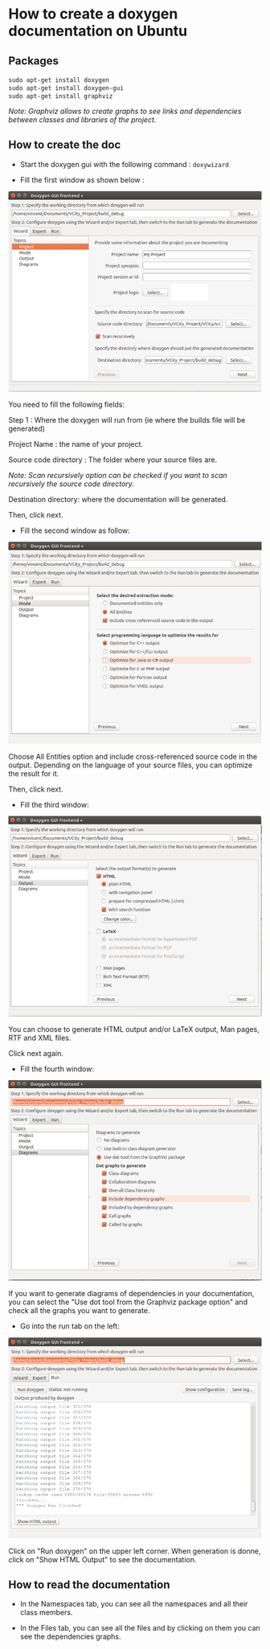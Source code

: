 # How to create a doxygen documentation on Ubuntu

## Packages

	sudo apt-get install doxygen
	sudo apt-get install doxygen-gui
	sudo apt-get install graphviz

*Note: Graphviz allows to create graphs to see links and dependencies between classes and libraries of the project.*

## How to create the doc

+ Start the doxygen gui with the following command : `doxywizard`

+ Fill the first window as shown below :

![Doxygen Wizard Project](images/HowToDoxygen1.png)

You need to fill the following fields:

Step 1 : Where the doxygen will run from (ie where the builds file will be generated)

Project Name : the name of your project.

Source code directory : The folder where your source files are.

*Note: Scan recursively option can be checked if you want to scan recursively the source code directory.*

Destination directory: where the documentation will be generated.

Then, click next.

- Fill the second window as follow:

![Doxygen Mode](images/HowToDoxygen2.png)

Choose All Entities option and include cross-referenced source code in the output.
Depending on the language of your source files, you can optimize the result for it.

Then, click next.

- Fill the third window:

![Doxygen Output](images/HowToDoxygen3.png)

You can choose to generate HTML output and/or LaTeX output, Man pages, RTF and XML files.

Click next again.

- Fill the fourth window:

![Doxygen Diagrams](images/HowToDoxygen4.png)

If you want to generate diagrams of dependencies in your documentation, you can select the "Use dot tool from the Graphviz package option" and check all the graphs you want to generate.

- Go into the run tab on the left:

![Doxygen Run](images/HowToDoxygen5.png)

Click on "Run doxygen" on the upper left corner. 
When generation is donne, click on "Show HTML Output" to see the documentation.

## How to read the documentation

- In the Namespaces tab, you can see all the namespaces and all their class members.

- In the Files tab, you can see all the files and by clicking on them you can see the dependencies graphs.




